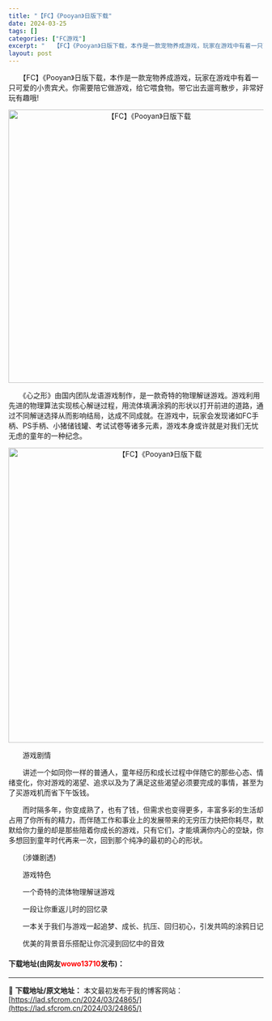```yaml
---
title: "【FC】《Pooyan》日版下载"
date: 2024-03-25
tags: []
categories: ["FC游戏"]
excerpt: "　　【FC】《Pooyan》日版下载，本作是一款宠物养成游戏，玩家在游戏中有着一只可爱的小贵宾犬。你需要陪它做游戏，给它喂食物。带它出去遛弯散步，非常好玩有趣哦! 　　《心之形》由国内团队龙语游戏制作，是一款奇特的物理解谜游戏。游戏利用先进的物理算法实现核心解谜过程，用流体填满涂鸦的形状以打开前进的&hellip;"
layout: post
---
```


 <p>　　【FC】《Pooyan》日版下载，本作是一款宠物养成游戏，玩家在游戏中有着一只可爱的小贵宾犬。你需要陪它做游戏，给它喂食物。带它出去遛弯散步，非常好玩有趣哦!</p> <p align="center"><img align="" border="0" src="https://lad.sfcrom.cn/wp-content/uploads/2024/03/20240325_660197dc51a6d.png" width="540" alt="【FC】《Pooyan》日版下载" /></p> <p>　　《心之形》由国内团队龙语游戏制作，是一款奇特的物理解谜游戏。游戏利用先进的物理算法实现核心解谜过程，用流体填满涂鸦的形状以打开前进的道路，通过不同解谜选择从而影响结局，达成不同成就。在游戏中，玩家会发现诸如FC手柄、PS手柄、小猪储钱罐、考试试卷等诸多元素，游戏本身或许就是对我们无忧无虑的童年的一种纪念。</p> <p align="center"><img align="" border="0" src="https://lad.sfcrom.cn/wp-content/uploads/2024/03/20240325_660197dce7a4d.png" width="583" alt="【FC】《Pooyan》日版下载" /></p> <p>　　游戏剧情</p> <p>　　讲述一个如同你一样的普通人，童年经历和成长过程中伴随它的那些心态、情绪变化，你对游戏的渴望、追求以及为了满足这些渴望必须要完成的事情，甚至为了买游戏机而省下午饭钱。</p> <p>　　而时隔多年，你变成熟了，也有了钱，但需求也变得更多，丰富多彩的生活却占用了你所有的精力，而伴随工作和事业上的发展带来的无穷压力快把你耗尽，默默给你力量的却是那些陪着你成长的游戏，只有它们，才能填满你内心的空缺，你多想回到童年时代再来一次，回到那个纯净的最初的心的形状。</p> <p>　　(涉嫌剧透)</p> <p>　　游戏特色</p> <p>　　一个奇特的流体物理解谜游戏</p> <p>　　一段让你重返儿时的回忆录</p> <p>　　一本关于我们与游戏一起追梦、成长、抗压、回归初心，引发共鸣的涂鸦日记</p> <p>　　优美的背景音乐搭配让你沉浸到回忆中的音效</p> <p><h4>下载地址(由网友<font color="red">wowo13710</font>发布)：</h4></p> 

---
📖 **下载地址/原文地址：** 本文最初发布于我的博客网站：[https://lad.sfcrom.cn/2024/03/24865/](https://lad.sfcrom.cn/2024/03/24865/)
